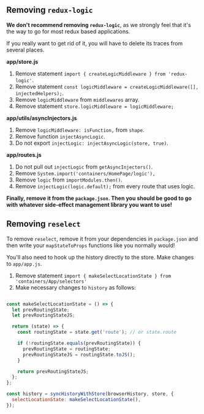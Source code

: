 ## Removing `redux-logic`

**We don't recommend removing `redux-logic`**, as we strongly feel that it's the
way to go for most redux based applications.

If you really want to get rid of it, you will have to delete its traces from several places.

**app/store.js**

1. Remove statement `import { createLogicMiddleware } from 'redux-logic'`.
2. Remove statement `const logicMiddleware = createLogicMiddleware([], injectedHelpers);`.
3. Remove `logicMiddleware` from `middlewares` array.
4. Remove statement `store.logicMiddleware = logicMiddleware;`

**app/utils/asyncInjectors.js**

1. Remove `logicMiddleware: isFunction,` from `shape`.
2. Remove function `injectAsyncLogic`.
3. Do not export `injectLogic: injectAsyncLogic(store, true)`.

**app/routes.js**

1. Do not pull out `injectLogic` from `getAsyncInjectors()`.
2. Remove `System.import('containers/HomePage/logic'),`
3. Remove `logic` from `importModules.then()`.
4. Remove `injectLogic(logic.default);` from every route that uses logic.

**Finally, remove it from the `package.json`. Then you should be good to go with whatever
side-effect management library you want to use!**

## Removing `reselect`

To remove `reselect`, remove it from your dependencies in `package.json` and then write
your `mapStateToProps` functions like you normally would!

You'll also need to hook up the history directly to the store. Make changes to `app/app.js`.

1. Remove statement `import { makeSelectLocationState } from 'containers/App/selectors'`
2. Make necessary changes to `history` as follows:

```js

const makeSelectLocationState = () => {
  let prevRoutingState;
  let prevRoutingStateJS;

  return (state) => {
    const routingState = state.get('route'); // or state.route

    if (!routingState.equals(prevRoutingState)) {
      prevRoutingState = routingState;
      prevRoutingStateJS = routingState.toJS();
    }

    return prevRoutingStateJS;
  };
};

const history = syncHistoryWithStore(browserHistory, store, {
  selectLocationState: makeSelectLocationState(),
});
```
